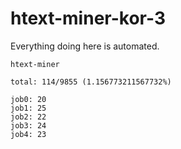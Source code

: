 # htext-miner-kor-3

Everything doing here is automated.

```
htext-miner

total: 114/9855 (1.156773211567732%)

job0: 20
job1: 25
job2: 22
job3: 24
job4: 23
```